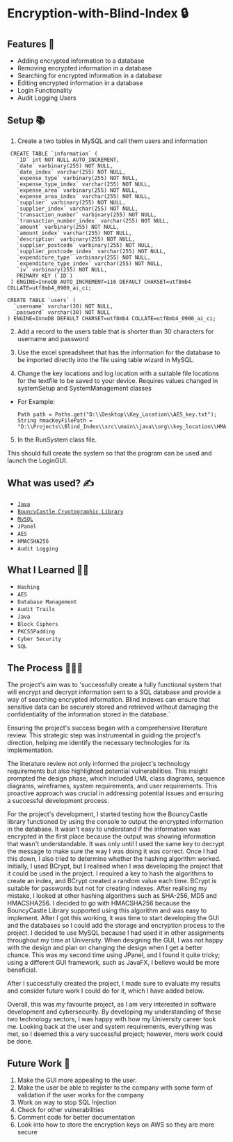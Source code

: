 # Encryption-with-Blind-Index 🔒

## Features 💯

* Adding encrypted information to a database
* Removing encrypted information in a database
* Searching for encrypted information in a database
* Editing encrypted information in a database
* Login Functionality
* Audit Logging Users

## Setup 📚

1. Create a two tables in MySQL and call them users and information
```
 CREATE TABLE `information` (
   `ID` int NOT NULL AUTO_INCREMENT,
   `date` varbinary(255) NOT NULL,
   `date_index` varchar(255) NOT NULL,
   `expense_type` varbinary(255) NOT NULL,
   `expense_type_index` varchar(255) NOT NULL,
   `expense_area` varbinary(255) NOT NULL,
   `expense_area_index` varchar(255) NOT NULL,
   `supplier` varbinary(255) NOT NULL,
   `supplier_index` varchar(255) NOT NULL,
   `transaction_number` varbinary(255) NOT NULL,
   `transaction_number_index` varchar(255) NOT NULL,
   `amount` varbinary(255) NOT NULL,
   `amount_index` varchar(255) NOT NULL,
   `description` varbinary(255) NOT NULL,
   `supplier_postcode` varbinary(255) NOT NULL,
   `supplier_postcode_index` varchar(255) NOT NULL,
   `expenditure_type` varbinary(255) NOT NULL,
   `expenditure_type_index` varchar(255) NOT NULL,
   `iv` varbinary(255) NOT NULL,
   PRIMARY KEY (`ID`)
 ) ENGINE=InnoDB AUTO_INCREMENT=116 DEFAULT CHARSET=utf8mb4 COLLATE=utf8mb4_0900_ai_ci;
 ```
 ```
 CREATE TABLE `users` (
   `username` varchar(30) NOT NULL,
   `password` varchar(30) NOT NULL
 ) ENGINE=InnoDB DEFAULT CHARSET=utf8mb4 COLLATE=utf8mb4_0900_ai_ci;
 ```

2. Add a record to the users table that is shorter than 30 characters for username and password

3. Use the excel spreadsheet that has the information for the database to be imported directly into the file using table wizard in MySQL.

4. Change the key locations and log location with a suitable file locations for the textfile to be saved to your device. Requires values changed in systemSetup and SystemManagement classes

- For Example:

  ```
  Path path = Paths.get("D:\\Desktop\\Key_Location\\AES_key.txt");
  String hmacKeyFilePath = "D:\\Projects\\Blind_Index\\src\\main\\java\\org\\key_location\\HMAC_key.txt";
  ```
5. In the RunSystem class file. 

This should full create the system so that the program can be used and launch the LoginGUI.

## What was used? ✍️

* [``Java``](https://www.java.com/en/)
* [``BouncyCastle Cryptographic Library``](https://www.bouncycastle.org/)
* [``MySQL``](https://www.mysql.com/)
* ``JPanel``
* ``AES``
* ``HMACSHA256``
* ``Audit Logging``

## What I Learned 🧑‍🎓

* ``Hashing``
* ``AES``
* ``Database Management``
* ``Audit Trails``
* ``Java``
* ``Block Ciphers``
* ``PKCS5Padding``
* ``Cyber Security``
* ``SQL``

## The Process 👩🏽‍🍳  

The project's aim was to 'successfully create a fully functional system that will encrypt and decrypt information sent to a SQL database and provide a way of searching encrypted information. Blind indexes can ensure that sensitive data can be securely stored and retrieved without damaging the confidentiality of the information stored in the database.`

Ensuring the project's success began with a comprehensive literature review. This strategic step was instrumental in guiding the project's direction, helping me identify the necessary technologies for its implementation.

The literature review not only informed the project's technology requirements but also highlighted potential vulnerabilities. This insight prompted the design phase, which included UML class diagrams, sequence diagrams, wireframes, system requirements, and user requirements. This proactive approach was crucial in addressing potential issues and ensuring a successful development process. 

For the project's development, I started testing how the BouncyCastle library functioned by using the console to output the encrypted information in the database. It wasn't easy to understand if the information was encrypted in the first place because the output was showing information that wasn't understandable. It was only until I used the same key to decrypt the message to make sure the way I was doing it was correct. Once I had this down, I also tried to determine whether the hashing algorithm worked. Initially, I used BCrypt, but I realised when I was developing the project that it could be used in the project. I required a key to hash the algorithms to create an index, and BCrypt created a random value each time. BCrypt is suitable for passwords but not for creating indexes. After realising my mistake, I looked at other hashing algorithms such as SHA-256, MD5 and HMACSHA256. I decided to go with HMACSHA256 because the BouncyCastle Library supported using this algorithm and was easy to implement. After I got this working, it was time to start developing the GUI and the databases so I could add the storage and encryption process to the project. I decided to use MySQL because I had used it in other assignments throughout my time at University. When designing the GUI, I was not happy with the design and plan on changing the design when I get a better chance. This was my second time using JPanel, and I found it quite tricky; using a different GUI framework, such as JavaFX, I believe would be more beneficial.  

After I successfully created the project, I made sure to evaluate my results and consider future work I could do for it, which I have added below. 

Overall, this was my favourite project, as I am very interested in software development and cybersecurity. By developing my understanding of these two technology sectors, I was happy with how my University career took me. Looking back at the user and system requirements, everything was met, so I deemed this a very successful project; however, more work could be done. 

## Future Work 🔮

1. Make the GUI more appealing to the user.
2. Make the user be able to register to the company with some form of validation if the user works for the company
3. Work on way to stop SQL Injection 
4. Check for other vulnerabilities
5. Comment code for better documentation
6. Look into how to store the encryption keys on AWS so they are more secure
